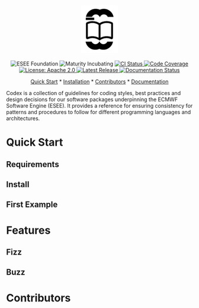 <h3 align="center">
<img src="./codex_logo.png" width=100px>
</br>
</h3>




<p align="center">
  <img src="https://img.shields.io/badge/ESEE-Foundation-orange" alt="ESEE Foundation">
  <img src="https://img.shields.io/badge/Maturity-Incubating-violet?link=.%2Fproject-maturity.md" alt="Maturity Incubating">
  <a href="https://github.com/ecmwf/polytope/actions/workflows/ci.yaml">
    <img src="https://github.com/ecmwf/polytope/actions/workflows/ci.yaml/badge.svg" alt="CI Status">
  </a>
  <a href="https://codecov.io/gh/ecmwf/polytope">
    <img src="https://codecov.io/gh/ecmwf/polytope/branch/develop/graph/badge.svg" alt="Code Coverage">
  </a>
  <a href="https://opensource.org/licenses/Apache-2.0">
    <img src="https://img.shields.io/badge/License-Apache%202.0-blue.svg" alt="License: Apache 2.0">
  </a>
  <a href="https://github.com/ecmwf/polytope/releases">
    <img src="https://img.shields.io/github/v/release/ecmwf/polytope?color=blue&label=Release&style=flat-square" alt="Latest Release">
  </a>
  <a href="https://polytope.readthedocs.io/en/latest/?badge=latest">
    <img src="https://readthedocs.org/projects/polytope/badge/?version=latest" alt="Documentation Status">
  </a>
</p>

<p align="center">
  <a href="#quick-start">Quick Start</a> *
  <a href="#installation">Installation</a> *
  <a href="#contributors">Contributors</a> *
  <a href="https://polytope.readthedocs.io/en/latest/">Documentation</a>
</p>

Codex is a collection of guidelines for coding styles, best practices and design decisions for our software packages underpinning the ECMWF Software Engine (ESEE). It provides a reference for ensuring consistency for patterns and procedures to follow for different programming languages and architectures.

# Quick Start

## Requirements

## Install

## First Example

# Features

## Fizz

## Buzz


# Contributors